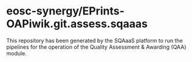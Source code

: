<!--
SPDX-FileCopyrightText: Copyright contributors to the Software Quality Assurance as a Service (SQAaaS) project <sqaaas@ibergrid.eu>

SPDX-License-Identifier: GPL-3.0-only
-->

# eosc-synergy/EPrints-OAPiwik.git.assess.sqaaas
This repository has been generated by the SQAaaS platform to run the pipelines
for the operation of the
Quality Assessment & Awarding (QAA)
module.